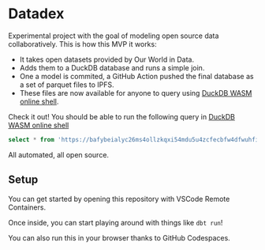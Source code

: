# Datadex

Experimental project with the goal of modeling open source data collaboratively. This is how this MVP it works:

- It takes open datasets provided by Our World in Data.
- Adds them to a DuckDB database and runs a simple join.
- One a model is commited, a GitHub Action pushed the final database as a set of parquet files to IPFS.
- These files are now available for anyone to query using [DuckDB WASM online shell](https://shell.duckdb.org/).

Check it out! You should be able to run the following query in [DuckDB WASM online shell](https://shell.duckdb.org/)


```sql
select * from 'https://bafybeialyc26ms4ollzkqxi54mdu5u4zcfecbfw4dfwuhfi25zu3k5iqpu.ipfs.dweb.link/2_join.parquet';
```

All automated, all open source.

## Setup

You can get started by opening this repository with VSCode Remote Containers.

Once inside, you can start playing around with things like `dbt run`!

You can also run this in your browser thanks to GitHub Codespaces.